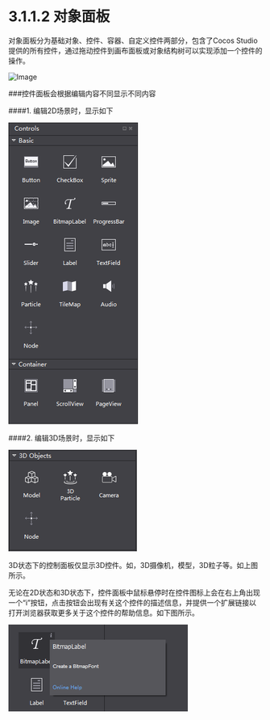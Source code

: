 # 3.1.1.2 对象面板

对象面板分为基础对象、控件、容器、自定义控件两部分，包含了Cocos Studio提供的所有控件，通过拖动控件到画布面板或对象结构树可以实现添加一个控件的操作。

![Image](res/objects.png)

###控件面板会根据编辑内容不同显示不同内容

####1. 编辑2D场景时，显示如下

![Image](res/image007.png)



####2. 编辑3D场景时，显示如下

![Image](res/image009.png)

3D状态下的控制面板仅显示3D控件。如，3D摄像机，模型，3D粒子等。如上图所示。

无论在2D状态和3D状态下，控件面板中鼠标悬停时在控件图标上会在右上角出现一个“i”按钮，点击按钮会出现有关这个控件的描述信息，并提供一个扩展链接以打开浏览器获取更多关于这个控件的帮助信息。如下图所示。

![Image](res/image008.png)
